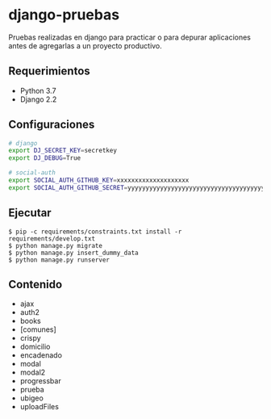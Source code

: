 django-pruebas
==============

Pruebas realizadas en django para practicar o para depurar aplicaciones antes de agregarlas a un proyecto productivo.


## Requerimientos

* Python 3.7
* Django 2.2


## Configuraciones

```sh
# django
export DJ_SECRET_KEY=secretkey
export DJ_DEBUG=True

# social-auth
export SOCIAL_AUTH_GITHUB_KEY=xxxxxxxxxxxxxxxxxxxx
export SOCIAL_AUTH_GITHUB_SECRET=yyyyyyyyyyyyyyyyyyyyyyyyyyyyyyyyyyyyyyyy
```


## Ejecutar

```console
$ pip -c requirements/constraints.txt install -r requirements/develop.txt
$ python manage.py migrate
$ python manage.py insert_dummy_data
$ python manage.py runserver
```


## Contenido

* ajax
* auth2
* books
* [comunes]
* crispy
* domicilio
* encadenado
* modal
* modal2
* progressbar
* prueba
* ubigeo
* uploadFiles

